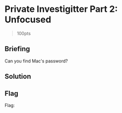 # Private Investigitter Part 2: Unfocused
> 100pts

## Briefing
Can you find Mac's password?

## Solution

## Flag
Flag: ` `